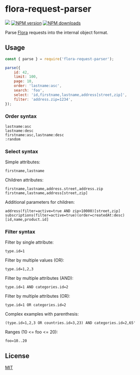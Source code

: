 # flora-request-parser

![](https://github.com/florajs/request-parser/workflows/ci/badge.svg)
[![NPM version](https://img.shields.io/npm/v/flora-request-parser.svg?style=flat)](https://www.npmjs.com/package/flora-request-parser)
[![NPM downloads](https://img.shields.io/npm/dm/flora-request-parser.svg?style=flat)](https://www.npmjs.com/package/flora-request-parser)

Parse [Flora](https://github.com/florajs/flora) requests into the internal object format.

## Usage

```js
const { parse } = require('flora-request-parser');

parse({
    id: 42,
    limit: 100,
    page: 10,
    order: 'lastname:asc',
    search: 'foo',
    select: 'id,firstname,lastname,address[street,zip]',
    filter: 'address.zip=1234',
});
```

### Order syntax

```
lastname:asc
lastname:desc
firstname:asc,lastname:desc
:random
```

### Select syntax

Simple attributes:

```
firstname,lastname
```

Children attributes:

```
firstname,lastname,address.street,address.zip
firstname,lastname,address[street,zip]
```

Additional parameters for children:

```
address(filter=active=true AND zip>10000)[street,zip]
subscriptions(filter=active=true)(order=createdAt:desc)[id,name,product.id]
```

### Filter syntax

Filter by single attribute:

```
type.id=1
```

Filter by multiple values (OR):

```
type.id=1,2,3
```

Filter by multiple attributes (AND):

```
type.id=1 AND categories.id=2
```

Filter by multiple attributes (OR):

```
type.id=1 OR categories.id=2
```

Complex examples with parenthesis:

```
(type.id=1,2,3 OR countries.id=3,23) AND categories.id=2,65'
```

Ranges (10 <= foo <= 20):

```
foo=10..20
```

## License

[MIT](LICENSE)
